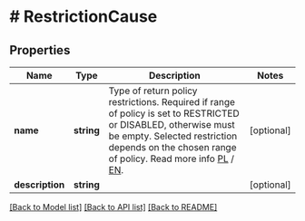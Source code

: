 # # RestrictionCause

## Properties

Name | Type | Description | Notes
------------ | ------------- | ------------- | -------------
**name** | **string** | Type of return policy restrictions. Required if range of policy is set to RESTRICTED or DISABLED, otherwise must be empty. Selected restriction depends on the chosen range of policy. Read more info [PL](https://developer.allegro.pl/tutorials/jak-zarzadzac-ofertami-7GzB2L37ase#jak-zarzadzac-warunkami-zwrotow) / [EN](https://developer.allegro.pl/tutorials/how-to-process-list-of-offers-m09BKA5v8H3#how-to-manage-return-policies). | [optional]
**description** | **string** |  | [optional]

[[Back to Model list]](../../README.md#models) [[Back to API list]](../../README.md#endpoints) [[Back to README]](../../README.md)

